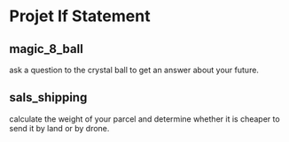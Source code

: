 # Projet If Statement

## magic_8_ball

ask a question to the crystal ball to get an answer about your future.

## sals_shipping

calculate the weight of your parcel and determine whether it is cheaper to send it by land or by drone.